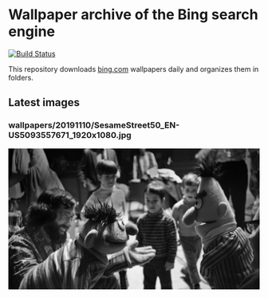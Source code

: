 # Wallpaper archive of the Bing search engine

[![Build Status](https://travis-ci.org/kijart/bing-daily-images-dl.svg?branch=wallpapers)](https://travis-ci.org/kijart/bing-daily-images-dl)

This repository downloads [bing.com](https://www.bing.com) wallpapers daily and organizes them in folders.

## Latest images

<!-- Wallpapers -->

### wallpapers/20191110/SesameStreet50_EN-US5093557671_1920x1080.jpg

![wallpapers/20191110/SesameStreet50_EN-US5093557671_1920x1080.jpg](wallpapers/20191110/SesameStreet50_EN-US5093557671_1920x1080.jpg)

